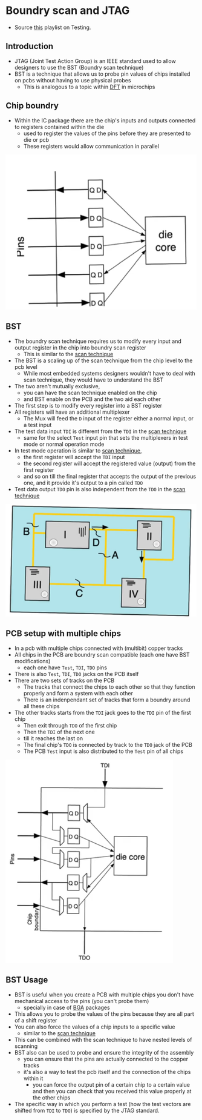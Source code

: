 # Boundry scan and JTAG
- Source [this](https://www.youtube.com/playlist?list=PLyWAP9QBe16qiSMkBcAnUMxFagLIJzmv1) playlist on Testing.

## Introduction
- JTAG (Joint Test Action Group) is an IEEE standard used to allow designers to use the BST (Boundry scan technique)
- BST is a technique that allows us to probe pin values of chips installed on pcbs without having to use physical probes
    - This is analogous to a topic within [DFT](1-design-for-testability.md) in microchips

## Chip boundry
- Within the IC package there are the chip's inputs and outputs connected to registers contained within the die
    - used to register the values of the pins before they are presented to die or pcb
    - These registers would allow communication in parallel

![chip-boundry-pcb](imgs/boundry-scan-jtag/chip-boundry-pcb.png)

## BST
- The boundry scan technique requires us to modify every input and output register in the chip into boundry scan register
    - This is similar to the [scan technique](7-8-scan-technique.md)
- The BST is a scaling up of the scan technique from the chip level to the pcb level
    - While most embedded systems designers wouldn't have to deal with scan technique, they would have to understand the BST
- The two aren't mutually exclusive,
    - you can have the scan technique enabled on the chip
    - and BST enable on the PCB and the two aid each other
- The first step is to modify every register into a BST register
- All registers will have an additional multiplexer
    - The Mux will feed the `D` input of the register either a normal input, or a test input
- The test data input `TDI` is different from the `TDI` in the [scan technique](7-8-scan-technique.md)
    - same for the select `Test` input pin that sets the multiplexers in test mode or normal operation mode
- In test mode operation is similar to [scan technique](7-8-scan-technique.md),
    - the first register will accept the `TDI` input
    - the second register will accept the registered value (output) from the first register
    - and so on till the final register that accepts the output of the previous one, and it provide it's output to a pin called `TDO`
- Test data output `TDO` pin is also independent from the `TDO` in the [scan technique](7-8-scan-technique.md)

![bst-multi-chip-pcb](imgs/boundry-scan-jtag/bst-multi-chip-pcb.png)

## PCB setup with multiple chips
- In a pcb with multiple chips connected with (multibit) copper tracks
- All chips in the PCB are boundry scan compatible (each one have BST modifications)
    - each one have `Test`, `TDI`, `TDO` pins
- There is also `Test`, `TDI`, `TDO` jacks on the PCB itself
- There are two sets of tracks on the PCB
    - The tracks that connect the chips to each other so that they function properly and form a system with each other
    - There is an indenpendant set of tracks that form a boundry around all these chips
- The other tracks starts from the `TDI` jack goes to the `TDI` pin of the first chip
    - Then exit through `TDO` of the first chip
    - Then the `TDI` of the next one
    - till it reaches the last on
    - The final chip's `TDO` is connected by track to the `TDO` jack of the PCB
    - The PCB `Test` input is also distributed to the `Test` pin of all chips

![bst-chip-boundry-pcb](imgs/boundry-scan-jtag/bst-chip-boundry-pcb.png)

## BST Usage
- BST is useful when you create a PCB with multiple chips you don't have mechanical access to the pins (you can't probe them)
    - specially in case of [BGA](13-14-ic-packaging.md) packages
- This allows you to probe the values of the pins because they are all part of a shift register
- You can also force the values of a chip inputs to a specific value
    - similar to the [scan technique](7-8-scan-technique.md)
- This can be combined with the scan technique to have nested levels of scanning
- BST also can be used to probe and ensure the integrity of the assembly
    - you can ensure that the pins are actually connected to the copper tracks
    - it's also a way to test the pcb itself and the connection of the chips within it
        - you can force the output pin of a certain chip to a certain value and then you can check that you received this value properly at the other chips
- The specific way in which you perform a test (how the test vectors are shifted from `TDI` to `TDO`) is specified by the JTAG standard.
